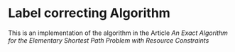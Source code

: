 
# Label correcting Algorithm
This is an implementation of the algorithm in the Article *An Exact Algorithm for the Elementary Shortest Path Problem with Resource Constraints*